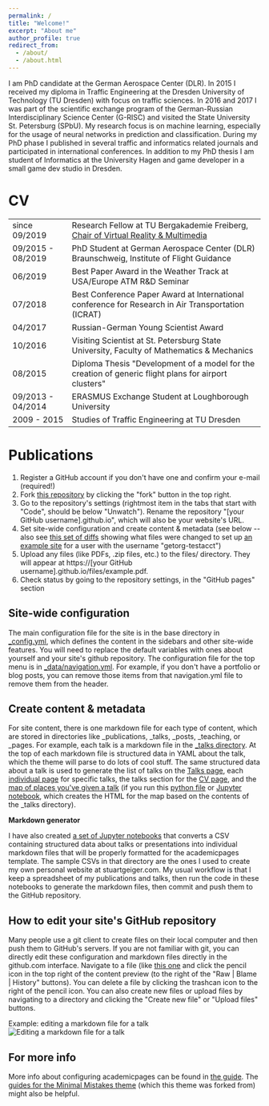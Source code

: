 ```yaml
---
permalink: /
title: "Welcome!"
excerpt: "About me"
author_profile: true
redirect_from: 
  - /about/
  - /about.html
---
```

I am PhD candidate at the German Aerospace Center (DLR). In 2015 I received my diploma in Traffic Engineering at the Dresden University of Technology (TU Dresden) with focus on traffic sciences. In 2016 and 2017 I was part of the scientific exchange program of the German-Russian Interdisciplinary Science Center (G-RISC) and visited the State University St. Petersburg (SPbU). My research focus is on machine learning, especially for the usage of neural networks in prediction and classification. During my PhD phase I published in several traffic and informatics related journals and participated in international conferences. In addition to my PhD thesis I am student of Informatics at the University Hagen and game developer in a small game dev studio in Dresden.

<a id="CV"></a>CV
======
<table class="tg">
  <tr>
    <td class="tg-0lax">since 09/2019</td>
    <td class="tg-0lax">Research Fellow at TU Bergakademie Freiberg, <a href="http://vr.tu-freiberg.de/">Chair of Virtual Reality &amp; Multimedia</a></td>
  </tr>
  <tr>
    <td class="tg-0lax">09/2015 - 08/2019<br></td>
    <td class="tg-0lax">PhD Student at German Aerospace Center (DLR) Braunschweig, Institute of Flight Guidance</td>
  </tr>
  <tr>
    <td class="tg-0lax">06/2019</td>
    <td class="tg-0lax">Best Paper Award in the Weather Track at USA/Europe ATM R&amp;D Seminar</td>
  </tr>
  <tr>
    <td class="tg-0lax">07/2018</td>
    <td class="tg-0lax">Best Conference Paper Award at International conference for Research in Air Transportation (ICRAT)</td>
  </tr>
  <tr>
    <td class="tg-0lax">04/2017</td>
    <td class="tg-0lax">Russian-German Young Scientist Award</td>
  </tr>
  <tr>
    <td class="tg-0lax">10/2016<br></td>
    <td class="tg-0lax">Visiting Scientist at St. Petersburg State University, Faculty of Mathematics &amp; Mechanics</td>
  </tr>
  <tr>
    <td class="tg-0lax">08/2015</td>
    <td class="tg-0lax">Diploma Thesis "Development of a model for the creation of generic flight plans for airport clusters"<br></td>
  </tr>
  <tr>
    <td class="tg-0lax">09/2013 - 04/2014</td>
    <td class="tg-0lax">ERASMUS Exchange Student at Loughborough University</td>
  </tr>
  <tr>
    <td class="tg-0lax">2009 - 2015<br></td>
    <td class="tg-0lax">Studies of Traffic Engineering at TU Dresden</td>
  </tr>
</table>

Publications
======
1. Register a GitHub account if you don't have one and confirm your e-mail (required!)
1. Fork [this repository](https://github.com/academicpages/academicpages.github.io) by clicking the "fork" button in the top right. 
1. Go to the repository's settings (rightmost item in the tabs that start with "Code", should be below "Unwatch"). Rename the repository "[your GitHub username].github.io", which will also be your website's URL.
1. Set site-wide configuration and create content & metadata (see below -- also see [this set of diffs](http://archive.is/3TPas) showing what files were changed to set up [an example site](https://getorg-testacct.github.io) for a user with the username "getorg-testacct")
1. Upload any files (like PDFs, .zip files, etc.) to the files/ directory. They will appear at https://[your GitHub username].github.io/files/example.pdf.  
1. Check status by going to the repository settings, in the "GitHub pages" section

Site-wide configuration
------
The main configuration file for the site is in the base directory in [_config.yml](https://github.com/academicpages/academicpages.github.io/blob/master/_config.yml), which defines the content in the sidebars and other site-wide features. You will need to replace the default variables with ones about yourself and your site's github repository. The configuration file for the top menu is in [_data/navigation.yml](https://github.com/academicpages/academicpages.github.io/blob/master/_data/navigation.yml). For example, if you don't have a portfolio or blog posts, you can remove those items from that navigation.yml file to remove them from the header. 

Create content & metadata
------
For site content, there is one markdown file for each type of content, which are stored in directories like _publications, _talks, _posts, _teaching, or _pages. For example, each talk is a markdown file in the [_talks directory](https://github.com/academicpages/academicpages.github.io/tree/master/_talks). At the top of each markdown file is structured data in YAML about the talk, which the theme will parse to do lots of cool stuff. The same structured data about a talk is used to generate the list of talks on the [Talks page](https://academicpages.github.io/talks), each [individual page](https://academicpages.github.io/talks/2012-03-01-talk-1) for specific talks, the talks section for the [CV page](https://academicpages.github.io/cv), and the [map of places you've given a talk](https://academicpages.github.io/talkmap.html) (if you run this [python file](https://github.com/academicpages/academicpages.github.io/blob/master/talkmap.py) or [Jupyter notebook](https://github.com/academicpages/academicpages.github.io/blob/master/talkmap.ipynb), which creates the HTML for the map based on the contents of the _talks directory).

<a id="example"></a>**Markdown generator**

I have also created [a set of Jupyter notebooks](https://github.com/academicpages/academicpages.github.io/tree/master/markdown_generator
) that converts a CSV containing structured data about talks or presentations into individual markdown files that will be properly formatted for the academicpages template. The sample CSVs in that directory are the ones I used to create my own personal website at stuartgeiger.com. My usual workflow is that I keep a spreadsheet of my publications and talks, then run the code in these notebooks to generate the markdown files, then commit and push them to the GitHub repository.

How to edit your site's GitHub repository
------
Many people use a git client to create files on their local computer and then push them to GitHub's servers. If you are not familiar with git, you can directly edit these configuration and markdown files directly in the github.com interface. Navigate to a file (like [this one](https://github.com/academicpages/academicpages.github.io/blob/master/_talks/2012-03-01-talk-1.md) and click the pencil icon in the top right of the content preview (to the right of the "Raw | Blame | History" buttons). You can delete a file by clicking the trashcan icon to the right of the pencil icon. You can also create new files or upload files by navigating to a directory and clicking the "Create new file" or "Upload files" buttons. 

Example: editing a markdown file for a talk
![Editing a markdown file for a talk](/images/editing-talk.png)

For more info
------
More info about configuring academicpages can be found in [the guide](https://academicpages.github.io/markdown/). The [guides for the Minimal Mistakes theme](https://mmistakes.github.io/minimal-mistakes/docs/configuration/) (which this theme was forked from) might also be helpful.
